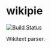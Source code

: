 # wikipie
[![Build Status](https://www.travis-ci.org/PascalinDe/wikipie.svg?branch=master)](https://www.travis-ci.org/PascalinDe/wikipie)

Wikitext parser.

